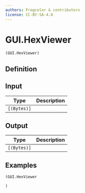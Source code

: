 ```yaml
---
authors: Fragcolor & contributors
license: CC-BY-SA-4.0
---
```



# GUI.HexViewer

```clojure
(GUI.HexViewer)
```


## Definition




## Input

| Type | Description |
|------|-------------|
| `[(Bytes)]` |  |


## Output

| Type | Description |
|------|-------------|
| `[(Bytes)]` |  |


## Examples

```clojure
(GUI.HexViewer

)
```
